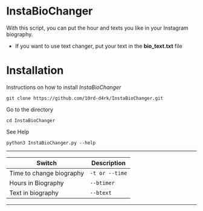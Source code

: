 # InstaBioChanger

With this script, you can put the hour and texts you like in your Instagram biography.

- If you want to use text changer, put your text in the **bio_text.txt** file

# Installation

Instructions on how to install *InstaBioChanger*
```
git clone https://github.com/10rd-d4rk/InstaBioChanger.git
```
Go to the directory
```
cd InstaBioChanger
```
See Help
```
python3 InstaBioChanger.py --help
```
-----------------------------------------------
|  Switch                | Description        |
|------------------------|--------------------|
|Time to change biography|`-t or --time`      |  
|Hours in Biography      |`--btimer`          |   
|Text in biography       |`--btext`           | 
-----------------------------------------------
